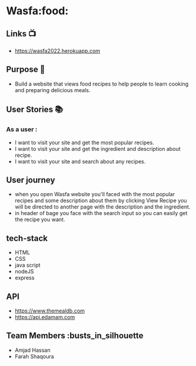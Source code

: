 # Wasfa:food:

## Links :tv:
- https://wasfa2022.herokuapp.com
## Purpose :pencil:
- Build a website that views food recipes to help people to learn cooking and preparing delicious meals.

## User Stories :books:
### As a user :
- I want to visit your site and get the most popular recipes.
- I want to visit your site and get the ingredient and description about recipe.
- I want to visit your site and search about any recipes.

## User journey 
- when you open Wasfa  website you'll faced with the most popular recipes and some description about them by clicking View Recipe you will be directed to another page with the description and the ingredient.
- in header of bage you face with the search input so you can easily get the recipe you want.

## tech-stack
- HTML
- CSS
- java script 
- nodeJS
- express 

## API
- https://www.themealdb.com
- https://api.edamam.com

## Team Members :busts_in_silhouette
- Amjad Hassan
- Farah Shaqoura
